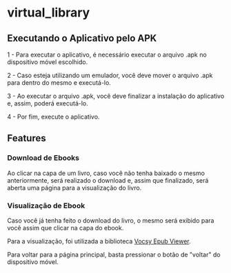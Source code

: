 # virtual_library

## Executando o Aplicativo pelo APK

1 - Para executar o aplicativo, é necessário executar o arquivo .apk no dispositivo móvel escolhido.

2 - Caso esteja utilizando um emulador, você deve mover o arquivo .apk para dentro do mesmo e executá-lo.

3 - Ao executar o arquivo .apk, você deve finalizar a instalação do aplicativo e, assim, poderá executá-lo.

4 - Por fim, execute o aplicativo.

## Features

### Download de Ebooks

Ao clicar na capa de um livro, caso você não tenha baixado o mesmo anteriormente, será realizado o download e, assim que finalizado, será aberta uma página para a visualização do livro.

### Visualização de Ebook

Caso você já tenha feito o download do livro, o mesmo será exibido para você assim que clicar na capa do ebook.

Para a visualização, foi utilizada a biblioteca [Vocsy Epub Viewer](https://pub.dev/packages/vocsy_epub_viewer).

Para voltar para a página principal, basta pressionar o botão de "voltar" do dispositivo móvel.
